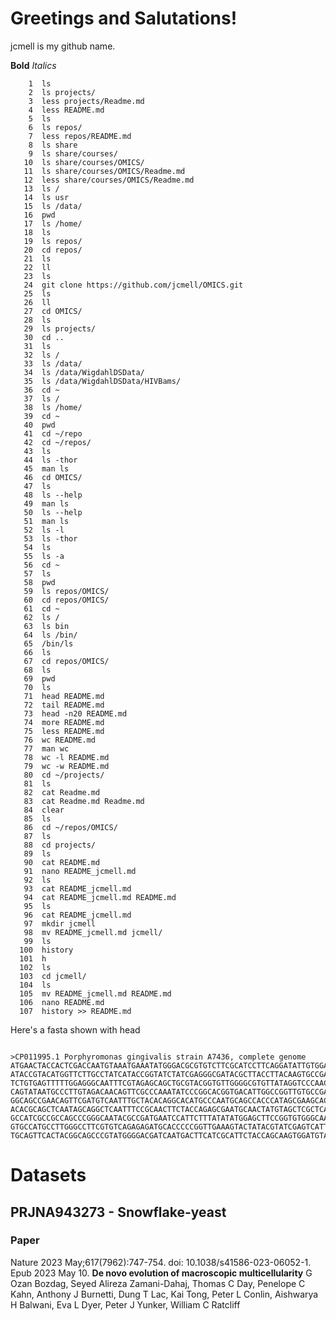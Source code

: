 # Greetings and Salutations!

jcmell is my github name.

**Bold** *Italics*

```
    1  ls
    2  ls projects/
    3  less projects/Readme.md 
    4  less README.md 
    5  ls
    6  ls repos/
    7  less repos/README.md 
    8  ls share
    9  ls share/courses/
   10  ls share/courses/OMICS/
   11  ls share/courses/OMICS/Readme.md 
   12  less share/courses/OMICS/Readme.md 
   13  ls /
   14  ls usr
   15  ls /data/
   16  pwd
   17  ls /home/
   18  ls
   19  ls repos/
   20  cd repos/
   21  ls
   22  ll
   23  ls
   24  git clone https://github.com/jcmell/OMICS.git
   25  ls
   26  ll
   27  cd OMICS/
   28  ls
   29  ls projects/
   30  cd ..
   31  ls
   32  ls /
   33  ls /data/
   34  ls /data/WigdahlDSData/
   35  ls /data/WigdahlDSData/HIVBams/
   36  cd ~
   37  ls /
   38  ls /home/
   39  cd ~
   40  pwd
   41  cd ~/repo
   42  cd ~/repos/
   43  ls
   44  ls -thor
   45  man ls
   46  cd OMICS/
   47  ls
   48  ls --help
   49  man ls
   50  ls --help
   51  man ls
   52  ls -l
   53  ls -thor
   54  ls
   55  ls -a
   56  cd ~
   57  ls
   58  pwd
   59  ls repos/OMICS/
   60  cd repos/OMICS/
   61  cd ~
   62  ls /
   63  ls bin
   64  ls /bin/
   65  /bin/ls
   66  ls
   67  cd repos/OMICS/
   68  ls
   69  pwd
   70  ls
   71  head README.md 
   72  tail README.md 
   73  head -n20 README.md 
   74  more README.md 
   75  less README.md 
   76  wc README.md 
   77  man wc
   78  wc -l README.md 
   79  wc -w README.md 
   80  cd ~/projects/
   81  ls
   82  cat Readme.md 
   83  cat Readme.md Readme.md
   84  clear
   85  ls
   86  cd ~/repos/OMICS/
   87  ls
   88  cd projects/
   89  ls
   90  cat README.md 
   91  nano README_jcmell.md
   92  ls
   93  cat README_jcmell.md 
   94  cat README_jcmell.md README.md 
   95  ls
   96  cat README_jcmell.md 
   97  mkdir jcmell
   98  mv README_jcmell.md jcmell/
   99  ls
  100  history 
  101  h
  102  ls
  103  cd jcmell/
  104  ls
  105  mv README_jcmell.md README.md
  106  nano README.md 
  107  history >> README.md 
```
Here's a fasta shown with head

```

>CP011995.1 Porphyromonas gingivalis strain A7436, complete genome
ATGAACTACCACTCGACCAATGTAAATGAAATATGGGACGCGTGTCTTCGCATCCTTCAGGATATTGTGGATGAGCGAGC
ATACCGTACATGGTTCTTGCCTATCATACCGGTATCTATCGAGGGCGATACGCTTACCTTACAAGTGCCGAGTCAGTTCT
TCTGTGAGTTTTTGGAGGGCAATTTCGTAGAGCAGCTGCGTACGGTGTTGGGGCGTGTTATAGGTCCCAACGCATCATTA
CAGTATAATGCCCTTGTAGACAACAGTTCGCCCAAATATCCCGGCACGGTGACATTGGCCGGTTGTGCCGACGGTGGACA
GGCAGCCGAACAGTTCGATGTCAATTTGCTACACAGGCACATGCCCAATGCAGCCACCCATAGCGAAGCACAGGATTTCG
ACACGCAGCTCAATAGCAGGCTCAATTTCCGCAACTTCTACCAGAGCGAATGCAACTATGTAGCTCGCTCAGTGGCTGAA
GCCATCGCCGCCAGCCCGGGCAATACGCCGATGAATCCATTCTTTATATATGGAGCTTCCGGTGTGGGCAAGACGCACTT
GTGCCATGCCTTGGGCCTTCGTGTCAGAGAGATGCACCCCCGGTTGAAAGTACTATACGTATCGAGTCATTTGTTCGAGA
TGCAGTTCACTACGGCAGCCCGTATGGGGACGATCAATGACTTCATCGCATTCTACCAGCAAGTGGATGTACTGATCATC

```
# Datasets

## PRJNA943273 - Snowflake-yeast

### Paper

Nature 2023 May;617(7962):747-754. doi: 10.1038/s41586-023-06052-1. Epub 2023 May 10.
**De novo evolution of macroscopic multicellularity**
G Ozan Bozdag, Seyed Alireza Zamani-Dahaj, Thomas C Day, Penelope C Kahn, Anthony J Burnetti, Dung T Lac, Kai Tong, Peter L Conlin, Aishwarya H Balwani, Eva L Dyer, Peter J Yunker, William C Ratcliff

